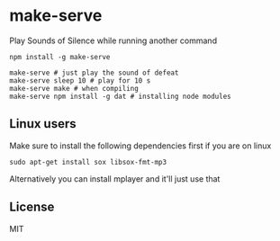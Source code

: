 # make-serve

Play Sounds of Silence while running another command

```
npm install -g make-serve

make-serve # just play the sound of defeat
make-serve sleep 10 # play for 10 s
make-serve make # when compiling
make-serve npm install -g dat # installing node modules
```

## Linux users

Make sure to install the following dependencies first if you are on linux

```
sudo apt-get install sox libsox-fmt-mp3
```

Alternatively you can install mplayer and it'll just use that

## License

MIT
